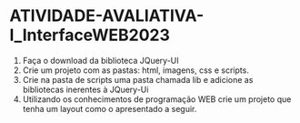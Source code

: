 # ATIVIDADE-AVALIATIVA-I_InterfaceWEB2023

1. Faça o download da
biblioteca JQuery-UI
2. Crie um projeto com as
pastas: html, imagens, css e
scripts.
3. Crie na pasta de scripts uma
pasta chamada lib e adicione
as bibliotecas inerentes à
JQuery-Ui
4. Utilizando os conhecimentos
de programação WEB crie
um projeto que tenha um
layout como o apresentado a
seguir.
